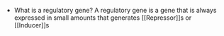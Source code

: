 - What is a regulatory gene?
	A regulatory gene is a gene that is always expressed in small amounts that generates [[Repressor]]s or [[Inducer]]s